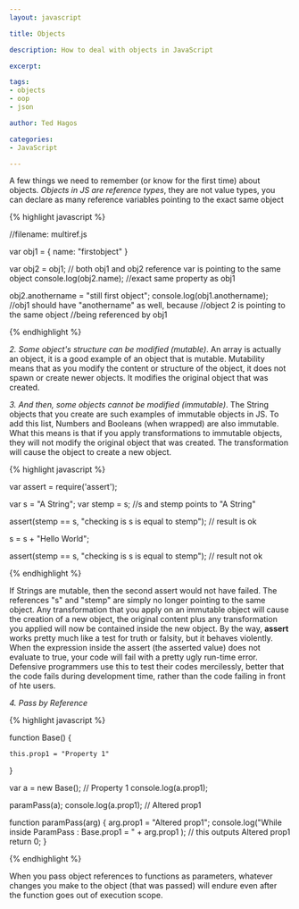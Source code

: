 ```yaml
---
layout: javascript

title: Objects

description: How to deal with objects in JavaScript

excerpt: 

tags:
- objects
- oop
- json

author: Ted Hagos

categories:
- JavaScript

---
```



A few things we need to remember (or know for the first time) about objects. *Objects in JS are reference types*, they are not value types, you can declare as many reference variables pointing to the exact same object

{% highlight javascript %}

//filename: multiref.js

var obj1 = {
	name: "firstobject"
}

var obj2 = obj1; // both obj1 and obj2 reference var is pointing to the same object
console.log(obj2.name); //exact same property as obj1

obj2.anothername = "still first object";
console.log(obj1.anothername); //obj1 should have "anothername" as well, because 
							   //object 2 is pointing to the same object 
							   //being referenced by obj1

{% endhighlight %}

*2. Some object's structure can be modified (mutable)*.  An array is actually an object, it is a good example of an object that is mutable. Mutability means that as you modify the content or structure of the object, it does not spawn or create newer objects. It modifies the original object that was created. 

*3. And then, some objects cannot be modified (immutable)*.  The String objects that you create are such examples of immutable objects in JS. To add this list, Numbers and Booleans (when wrapped) are also immutable. What this means is that if you apply transformations to immutable objects, they will not modify the original object that was created. The transformation will cause the object to create a new object. 

{% highlight javascript %}

var assert = require('assert');

var s = "A String";
var stemp = s;	//s and stemp points to "A String"

assert(stemp == s, "checking is s is equal to stemp"); // result is ok

s = s + "Hello World";

assert(stemp == s, "checking is s is equal to stemp"); // result not ok

{% endhighlight %}
	
If Strings are mutable, then the second assert would not have failed. The references "s" and "stemp" are simply no longer pointing to the same object. Any transformation that you apply on an immutable object will cause the creation of a new object, the original content plus any transformation you applied will now be contained inside the new object. By the way, **assert** works pretty much like a test for truth or falsity, but it behaves violently. When the expression inside the assert (the asserted value) does not evaluate to true, your code will fail with a pretty ugly run-time error. Defensive programmers use this to test their codes mercilessly, better that the code fails during development time, rather than the code failing in front of hte users. 

*4. Pass by Reference*

{% highlight javascript %}


function Base() {

	this.prop1 = "Property 1"

}

var a = new Base();		// Property 1
console.log(a.prop1);

paramPass(a);
console.log(a.prop1);	// Altered prop1


function paramPass(arg) {
	arg.prop1 = "Altered prop1";
	console.log("While inside ParamPass : Base.prop1 = " + arg.prop1 );
	// this outputs Altered prop1
	return 0;
}

{% endhighlight %}

When you pass object references to functions as parameters, whatever changes you make to the object (that was passed) will endure even after the function goes out of execution scope.